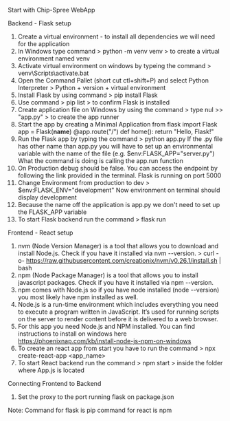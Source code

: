 
Start with Chip-Spree WebApp

Backend - Flask setup
1. Create a virtual environment - to install all dependencies we will need for the application
2. In Windows type command > python -m venv venv  > to create a virtual environment named venv
3. Activate virtual environment  on windows by typeing the  command > venv\Scripts\activate.bat
4. Open the Command Pallet (short cut ctl+shift+P) and select Python Interpreter > Python + version + virtual environment
5. Install Flask by using command > pip install Flask
6. Use command > pip list > to confirm Flask is installed
7. Create application file on Windows by using the command > type nul >> "app.py" > to create the app runner
8. Start the app by creating a Minimal Application
   from flask import Flask 
   app = Flask(__name__) 
   @app.route("/") 
   def home(): 
        return "Hello, Flask!"
9. Run the Flask app by typing the command > python app.py
If the .py file has other name than app.py you will have to set up an environmental variable with the name of the file (e.g. $env:FLASK_APP="server.py")
What the command is doing is calling the app.run function
10. On Production debug should be false. You can access the endpoint by following the link provided in the terminal. Flask is running on port 5000
11. Change Environment from production to dev >  $env:FLASK_ENV="development"
Now environment on terminal should display development
12. Because the name off the application is app.py we don't need to set up the FLASK_APP variable
13. To start Flask backend run the command > flask run

Frontend - React setup
1. nvm (Node Version Manager) is a tool that allows you to download and install Node.js. Check if you have it installed via nvm --version. > curl -o- https://raw.githubusercontent.com/creationix/nvm/v0.26.1/install.sh | bash
2. npm (Node Package Manager) is a tool that allows you to install javascript packages. Check if you have it installed via npm --version.
3. npm comes with Node.js so if you have node installed (node --version) you most likely have npm installed as well.
4. Node.js is a run-time environment which includes everything you need to execute a program written in JavaScript. It’s used for running scripts on the server to render content before it is delivered to a web browser.
5. For this app you need Node.js and NPM installed. You can find instructions to install on windows here https://phoenixnap.com/kb/install-node-js-npm-on-windows
6. To create an react app from start you have to run the command > npx create-react-app <app_name>
7. To start React backend run the command > npm start > inside the folder where App.js is located

Connecting Frontend to Backend
1.  Set the proxy to the port running flask on package.json

Note: Command for flask is pip command for react is npm
